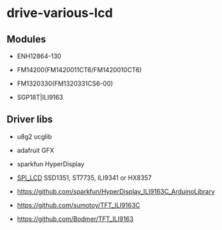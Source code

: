 # drive-various-lcd

## Modules

* ENH12864-130 

* FM14200(FM1420011CT6/FM1420010CT6)


* FM1320330(FM1320331CS6-00)


* SGP18T|ILI9163





## Driver libs

* u8g2 ucglib
* adafruit GFX
* sparkfun HyperDisplay

* [SPI_LCD](https://github.com/bitbank2/SPI_LCD) SSD1351, ST7735, ILI9341 or HX8357
 
* https://github.com/sparkfun/HyperDisplay_ILI9163C_ArduinoLibrary

* https://github.com/sumotoy/TFT_ILI9163C

* https://github.com/Bodmer/TFT_ILI9163
